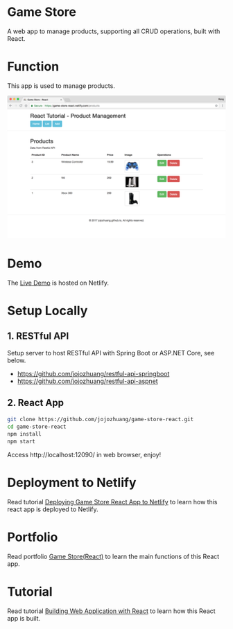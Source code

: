 # Game Store
A web app to manage products, supporting all CRUD operations, built with React.

# Function
This app is used to manage products.

<kbd>![image](/public/assets/productlist.png)</kbd>

# Demo
The [Live Demo](https://game-store-react.netlify.com/) is hosted on Netlify.

# Setup Locally
## 1. RESTful API
Setup server to host RESTful API with Spring Boot or ASP.NET Core, see below.
* https://github.com/jojozhuang/restful-api-springboot
* https://github.com/jojozhuang/restful-api-aspnet

## 2. React App
```bash
git clone https://github.com/jojozhuang/game-store-react.git
cd game-store-react
npm install
npm start
```
Access http://localhost:12090/ in web browser, enjoy!

# Deployment to Netlify
Read tutorial [Deploying Game Store React App to Netlify](https://jojozhuang.github.io/tutorial/react/deploying-game-store-react-app-to-netlify/) to learn how this react app is deployed to Netlify.

# Portfolio
Read portfolio [Game Store(React)](https://jojozhuang.github.io/portfolio/game-store-react/) to learn the main functions of this React app.

# Tutorial
Read tutorial [Building Web Application with React](https://jojozhuang.github.io/tutorial/react/building-web-application-with-react/) to learn how this React app is built.
